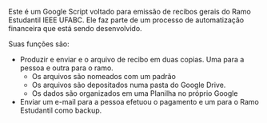 Este é um Google Script voltado para emissão de recibos gerais do Ramo Estudantil IEEE UFABC. Ele faz parte de um processo de automatização financeira que está sendo desenvolvido.

Suas funções são:
* Produzir e enviar e o arquivo de recibo em duas copias. Uma para a pessoa e outra para o ramo.
  * Os arquivos são nomeados com um padrão
  * Os arquivos são depositados numa pasta do Google Drive.
  * Os dados são organizados em uma Planilha no próprio Google
* Enviar um e-mail para a pessoa efetuou o pagamento e um para o Ramo Estudantil como backup.
